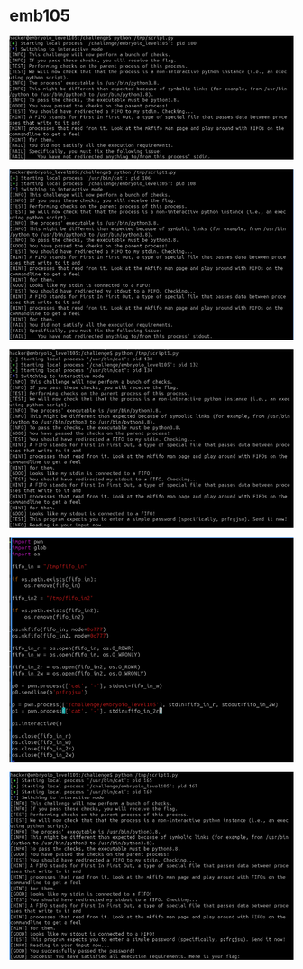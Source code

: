 # emb105

![stdin redirection is required](<../.gitbook/assets/image (216).png>)

![Now stdout redirection is required](<../.gitbook/assets/image (119).png>)

![Should send a string. To writable fifo](<../.gitbook/assets/image (24).png>)

![make two fifos and using each fifo to connect processes. while user input be send to first process.](<../.gitbook/assets/image (58).png>)

![I get the flag.](<../.gitbook/assets/image (218) (1).png>)
